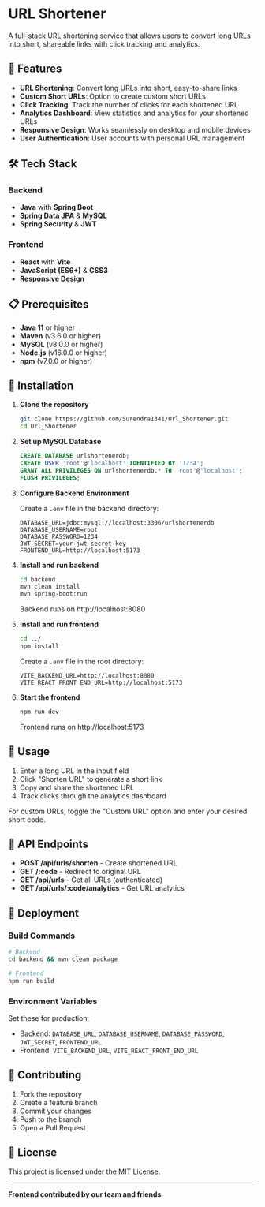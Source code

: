 # URL Shortener

A full-stack URL shortening service that allows users to convert long URLs into short, shareable links with click tracking and analytics.

## 🚀 Features

- **URL Shortening**: Convert long URLs into short, easy-to-share links
- **Custom Short URLs**: Option to create custom short URLs
- **Click Tracking**: Track the number of clicks for each shortened URL
- **Analytics Dashboard**: View statistics and analytics for your shortened URLs
- **Responsive Design**: Works seamlessly on desktop and mobile devices
- **User Authentication**: User accounts with personal URL management

## 🛠️ Tech Stack

### Backend
- **Java** with **Spring Boot**
- **Spring Data JPA** & **MySQL**
- **Spring Security** & **JWT**

### Frontend
- **React** with **Vite**
- **JavaScript (ES6+)** & **CSS3**
- **Responsive Design**

## 📋 Prerequisites

- **Java 11** or higher
- **Maven** (v3.6.0 or higher)
- **MySQL** (v8.0.0 or higher)
- **Node.js** (v16.0.0 or higher)
- **npm** (v7.0.0 or higher)

## 🔧 Installation

1. **Clone the repository**
   ```bash
   git clone https://github.com/Surendra1341/Url_Shortener.git
   cd Url_Shortener
   ```

2. **Set up MySQL Database**
   ```sql
   CREATE DATABASE urlshortenerdb;
   CREATE USER 'root'@'localhost' IDENTIFIED BY '1234';
   GRANT ALL PRIVILEGES ON urlshortenerdb.* TO 'root'@'localhost';
   FLUSH PRIVILEGES;
   ```

3. **Configure Backend Environment**
   
   Create a `.env` file in the backend directory:
   ```env
   DATABASE_URL=jdbc:mysql://localhost:3306/urlshortenerdb
   DATABASE_USERNAME=root
   DATABASE_PASSWORD=1234
   JWT_SECRET=your-jwt-secret-key
   FRONTEND_URL=http://localhost:5173
   ```

4. **Install and run backend**
   ```bash
   cd backend
   mvn clean install
   mvn spring-boot:run
   ```
   Backend runs on http://localhost:8080

5. **Install and run frontend**
   ```bash
   cd ../
   npm install
   ```
   
   Create a `.env` file in the root directory:
   ```env
   VITE_BACKEND_URL=http://localhost:8080
   VITE_REACT_FRONT_END_URL=http://localhost:5173
   ```

6. **Start the frontend**
   ```bash
   npm run dev
   ```
   Frontend runs on http://localhost:5173

## 🎯 Usage

1. Enter a long URL in the input field
2. Click "Shorten URL" to generate a short link
3. Copy and share the shortened URL
4. Track clicks through the analytics dashboard

For custom URLs, toggle the "Custom URL" option and enter your desired short code.

## 🔌 API Endpoints

- **POST /api/urls/shorten** - Create shortened URL
- **GET /:code** - Redirect to original URL  
- **GET /api/urls** - Get all URLs (authenticated)
- **GET /api/urls/:code/analytics** - Get URL analytics

## 🚀 Deployment

### Build Commands
```bash
# Backend
cd backend && mvn clean package

# Frontend  
npm run build
```

### Environment Variables
Set these for production:
- Backend: `DATABASE_URL`, `DATABASE_USERNAME`, `DATABASE_PASSWORD`, `JWT_SECRET`, `FRONTEND_URL`
- Frontend: `VITE_BACKEND_URL`, `VITE_REACT_FRONT_END_URL`

## 🤝 Contributing

1. Fork the repository
2. Create a feature branch
3. Commit your changes
4. Push to the branch
5. Open a Pull Request

## 📝 License

This project is licensed under the MIT License.

---

**Frontend contributed by our team and friends**
